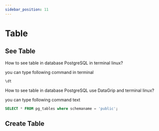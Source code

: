 ```yaml
---
sidebar_position: 11
---
```


# Table

## See Table

How to see table in database PostgreSQL in terminal linux?

you can type following command in terminal

```bash
\dt
```

How to see table in database PostgreSQL use DataGrip and terminal linux?

you can type following command text

```sql
SELECT * FROM pg_tables where schemaname = 'public';
```

## Create Table
